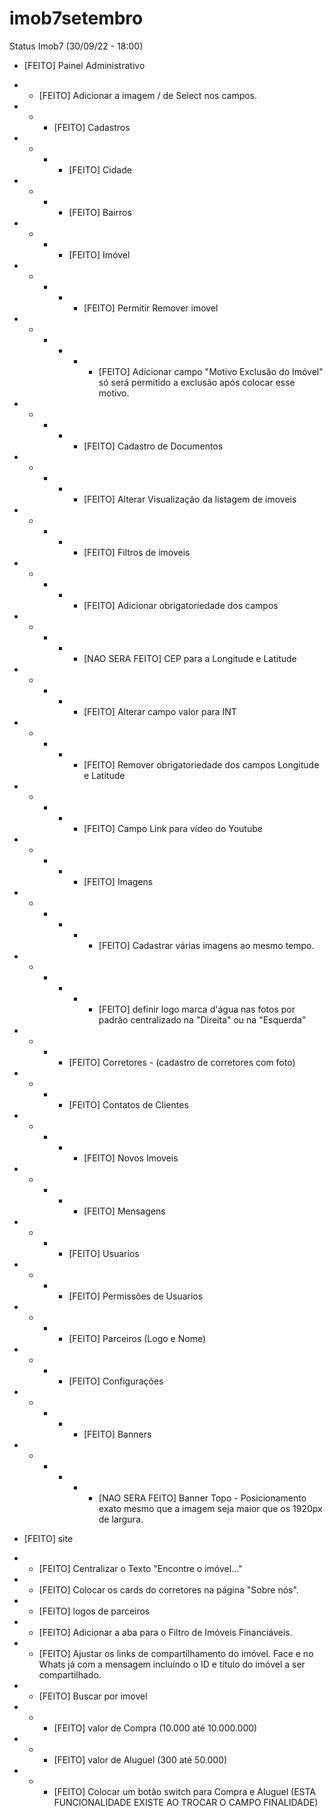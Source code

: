 # imob7setembro

Status Imob7
(30/09/22 - 18:00)

- [FEITO] Painel Administrativo
- - [FEITO] Adicionar a imagem \/ de Select nos campos.
- - - [FEITO] Cadastros
- - - - [FEITO] Cidade
- - - - [FEITO] Bairros
- - - - [FEITO] Imóvel
- - - - - [FEITO] Permitir Remover imovel
- - - - - - [FEITO] Adicionar campo "Motivo Exclusão do Imóvel" só será permitido a exclusão após colocar esse motivo.
- - - - - [FEITO] Cadastro de Documentos
- - - - - [FEITO] Alterar Visualização da listagem de imoveis
- - - - - [FEITO] Filtros de imoveis
- - - - - [FEITO] Adicionar obrigatoriedade dos campos
- - - - - [NAO SERA FEITO] CEP para a Longitude e Latitude
- - - - - [FEITO] Alterar campo valor para INT
- - - - - [FEITO] Remover obrigatoriedade dos campos Longitude e Latitude
- - - - - [FEITO] Campo Link para vídeo do Youtube
- - - - - [FEITO] Imagens
- - - - - - [FEITO] Cadastrar várias imagens ao mesmo tempo.
- - - - - - [FEITO] definir logo marca d'água nas fotos por padrão centralizado na "Direita" ou na "Esquerda"
- - - - [FEITO] Corretores - (cadastro de corretores com foto)
- - - - [FEITO] Contatos de Clientes
- - - - - [FEITO] Novos Imoveis
- - - - - [FEITO] Mensagens
- - - - [FEITO] Usuarios
- - - - [FEITO] Permissões de Usuarios
- - - - [FEITO] Parceiros (Logo e Nome)
- - - - [FEITO] Configurações
- - - - - [FEITO] Banners
- - - - - - [NAO SERA FEITO] Banner Topo - Posicionamento exato mesmo que a imagem seja maior que os 1920px de largura.

- [FEITO] site
- - [FEITO] Centralizar o Texto "Encontre o imóvel..."
- - [FEITO] Colocar os cards do corretores na página "Sobre nós".
- - [FEITO] logos de parceiros
- - [FEITO] Adicionar a aba para o Filtro de Imóveis Financiáveis.
- - [FEITO] Ajustar os links de compartilhamento do imóvel. Face e no Whats já com a mensagem incluíndo o ID e título do imóvel a ser compartilhado.
- - [FEITO] Buscar por imovel
- - - [FEITO] valor de Compra (10.000 até 10.000.000)
- - - [FEITO] valor de Aluguel (300 até 50.000)
- - - [FEITO] Colocar um botão switch para Compra e Aluguel (ESTA FUNCIONALIDADE EXISTE AO TROCAR O CAMPO FINALIDADE)
